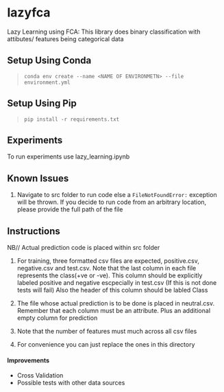 # lazyfca

Lazy Learning using FCA: This library does binary classification with attibutes/ features being categorical data 

## Setup Using Conda

> `conda env create --name <NAME OF ENVIRONMETN> --file environment.yml`

## Setup Using Pip

> `pip install -r requirements.txt`

## Experiments

To run experiments use lazy_learning.ipynb

## Known Issues

1. Navigate to src folder to run code else a `FileNotFoundError:` exception will be thrown. If you decide to run code from an arbitrary location, please provide the full path of the file

## Instructions

NB// Actual prediction code is placed within src folder

1. For training, three formatted csv files are expected, positive.csv, negative.csv and test.csv. Note that the last column in each file represents the class(+ve or -ve). This column should be explicitly labeled positive and negative escpecially in test.csv (If this is not done tests will fail) Also the header of this column should be labled Class

2. The file whose actual prediction is to be done is placed in neutral.csv. Remember that each column must be an attribute. Plus an additional empty column for prediction

3. Note that the number of features must much across all csv files

4. For convenience you can just replace the ones in this directory


#### Improvements

* Cross Validation
* Possible tests with other data sources

